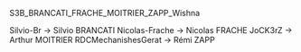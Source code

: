 S3B_BRANCATI_FRACHE_MOITRIER_ZAPP_Wishna

Silvio-Br -> Silvio BRANCATI
Nicolas-Frache -> Nicolas FRACHE
JoCK3rZ -> Arthur MOITRIER
RDCMechanishesGerat -> Rémi ZAPP
